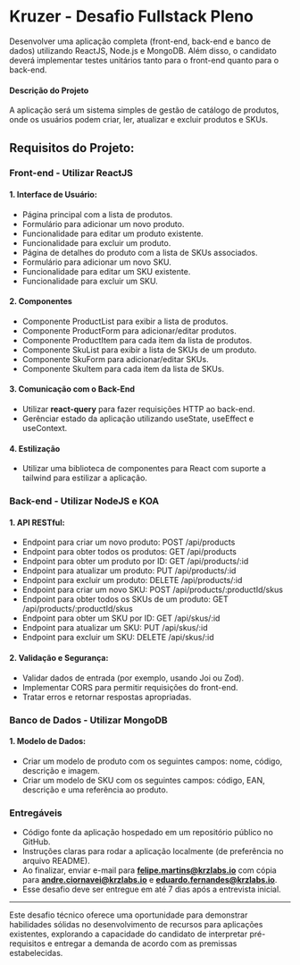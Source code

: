 # **Kruzer - Desafio Fullstack Pleno**

Desenvolver uma aplicação completa (front-end, back-end e banco de dados) utilizando ReactJS, Node.js e MongoDB. Além disso, o candidato deverá implementar testes unitários tanto para o front-end quanto para o back-end.

#### Descrição do Projeto
A aplicação será um sistema simples de gestão de catálogo de produtos, onde os usuários podem criar, ler, atualizar e excluir produtos e SKUs.

## **Requisitos do Projeto:**

### **Front-end - Utilizar ReactJS**

#### **1. Interface de Usuário:**
- Página principal com a lista de produtos.
- Formulário para adicionar um novo produto.
- Funcionalidade para editar um produto existente.
- Funcionalidade para excluir um produto.
- Página de detalhes do produto com a lista de SKUs associados.
- Formulário para adicionar um novo SKU.
- Funcionalidade para editar um SKU existente.
- Funcionalidade para excluir um SKU.

#### **2. Componentes**
- Componente ProductList para exibir a lista de produtos.
- Componente ProductForm para adicionar/editar produtos.
- Componente ProductItem para cada item da lista de produtos.
- Componente SkuList para exibir a lista de SKUs de um produto.
- Componente SkuForm para adicionar/editar SKUs.
- Componente SkuItem para cada item da lista de SKUs.

#### **3. Comunicação com o Back-End**
- Utilizar **react-query** para fazer requisições HTTP ao back-end.
- Gerênciar estado da aplicação utilizando useState, useEffect e useContext.

#### **4. Estilização**
- Utilizar uma biblioteca de componentes para React com suporte a tailwind para estilizar a aplicação.

### **Back-end - Utilizar NodeJS e KOA**

#### **1. API RESTful:**
- Endpoint para criar um novo produto: POST /api/products
- Endpoint para obter todos os produtos: GET /api/products
- Endpoint para obter um produto por ID: GET /api/products/:id
- Endpoint para atualizar um produto: PUT /api/products/:id
- Endpoint para excluir um produto: DELETE /api/products/:id
- Endpoint para criar um novo SKU: POST /api/products/:productId/skus
- Endpoint para obter todos os SKUs de um produto: GET /api/products/:productId/skus
- Endpoint para obter um SKU por ID: GET /api/skus/:id
- Endpoint para atualizar um SKU: PUT /api/skus/:id
- Endpoint para excluir um SKU: DELETE /api/skus/:id

#### **2. Validação e Segurança:**
- Validar dados de entrada (por exemplo, usando Joi ou Zod).
- Implementar CORS para permitir requisições do front-end.
- Tratar erros e retornar respostas apropriadas.

### **Banco de Dados - Utilizar MongoDB**

#### **1. Modelo de Dados:**
- Criar um modelo de produto com os seguintes campos: nome, código, descrição e imagem.
- Criar um modelo de SKU com os seguintes campos: código, EAN, descrição e uma referência ao produto.

### **Entregáveis**
- Código fonte da aplicação hospedado em um repositório público no GitHub.<br/>
- Instruções claras para rodar a aplicação localmente (de preferência no arquivo README).
- Ao finalizar, enviar e-mail para **felipe.martins@krzlabs.io** com cópia para **andre.ciornavei@krzlabs.io** e **eduardo.fernandes@krzlabs.io**.
- Esse desafio deve ser entregue em até 7 dias após a entrevista inicial.
  
---

Este desafio técnico oferece uma oportunidade para demonstrar habilidades sólidas no desenvolvimento de recursos para aplicações existentes, explorando a capacidade do candidato de interpretar pré-requisitos e entregar a demanda de acordo com as premissas estabelecidas.
